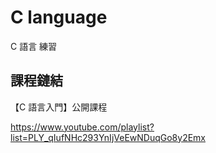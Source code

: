 # C language

C 語言 練習

## 課程鏈結

【C 語言入門】公開課程

https://www.youtube.com/playlist?list=PLY_qIufNHc293YnIjVeEwNDuqGo8y2Emx
